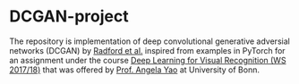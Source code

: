 # DCGAN-project
The repository is implementation of deep convolutional generative adversial networks (DCGAN) by [Radford et al.](https://arxiv.org/abs/1511.06434) inspired from examples in PyTorch for an assignment under the course [Deep Learning for Visual Recognition (WS 2017/18)](http://cg.cs.uni-bonn.de/de/lehre/ws-2017/vorlesung-deep-learning-for-visual-recognition/) that was offered by [Prof. Angela Yao](https://angelayao.com/) at University of Bonn. 